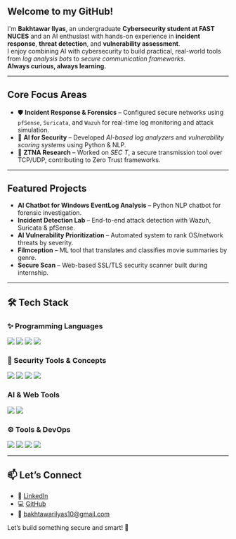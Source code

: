 <!-- Welcome Section -->
<h2> Welcome to my GitHub!</h2>
<p>
  I'm <strong>Bakhtawar Ilyas</strong>, an undergraduate <strong>Cybersecurity student at FAST NUCES</strong> and an AI enthusiast with hands-on experience in 
  <strong>incident response</strong>, <strong>threat detection</strong>, and <strong>vulnerability assessment</strong>.<br>
  I enjoy combining AI with cybersecurity to build practical, real-world tools from <em>log analysis bots</em> to <em>secure communication frameworks</em>.<br>
  <strong>Always curious, always learning.</strong>
</p>

<hr>

<!-- Core Focus -->
<h2> Core Focus Areas</h2>
<ul>
  <li>🛡️ <strong>Incident Response & Forensics</strong> – Configured secure networks using <code>pfSense</code>, <code>Suricata</code>, and <code>Wazuh</code> for real-time log monitoring and attack simulation.</li>
  <li>🤖 <strong>AI for Security</strong> – Developed <em>AI-based log analyzers</em> and <em>vulnerability scoring systems</em> using Python & NLP.</li>
  <li>🧠 <strong>ZTNA Research</strong> – Worked on <em>SEC T</em>, a secure transmission tool over TCP/UDP, contributing to Zero Trust frameworks.</li>
</ul>

<hr>

<!-- Projects -->
<h2> Featured Projects</h2>
<ul>
  <li><strong>AI Chatbot for Windows EventLog Analysis</strong> – Python NLP chatbot for forensic investigation.</li>
  <li><strong>Incident Detection Lab</strong> – End-to-end attack detection with Wazuh, Suricata & pfSense.</li>
  <li><strong>AI Vulnerability Prioritization</strong> – Automated system to rank OS/network threats by severity.</li>
  <li><strong>Filmception</strong> – ML tool that translates and classifies movie summaries by genre.</li>
  <li><strong>Secure Scan</strong> – Web-based SSL/TLS security scanner built during internship.</li>
</ul>

<hr>

<!-- Tech Stack -->
<h2>🛠️ Tech Stack</h2>

<h3>✨ Programming Languages</h3>
<p>
  <img src="https://img.shields.io/badge/Python-3776AB?style=for-the-badge&logo=python&logoColor=white" />
  <img src="https://img.shields.io/badge/C++-00599C?style=for-the-badge&logo=c%2B%2B&logoColor=white" />
  <img src="https://img.shields.io/badge/JavaScript-F7DF1E?style=for-the-badge&logo=javascript&logoColor=black" />
  <img src="https://img.shields.io/badge/React-20232A?style=for-the-badge&logo=react&logoColor=61DAFB" />
</p>

<h3>🔐 Security Tools & Concepts</h3>
<p>
  <img src="https://img.shields.io/badge/Wazuh-0261AA?style=for-the-badge&logo=elasticstack&logoColor=white" />
  <img src="https://img.shields.io/badge/Suricata-F16822?style=for-the-badge&logo=suricata&logoColor=white" />
  <img src="https://img.shields.io/badge/pfSense-22314E?style=for-the-badge&logo=pfsense&logoColor=white" />
  <img src="https://img.shields.io/badge/SIEM-0052CC?style=for-the-badge&logo=logstash&logoColor=white" />
</p>

<h3> AI & Web Tools</h3>
<p>
  <img src="https://img.shields.io/badge/FastAPI-009688?style=for-the-badge&logo=fastapi&logoColor=white" />
  <img src="https://img.shields.io/badge/NLP-5E97D0?style=for-the-badge&logo=spaCy&logoColor=white" />
</p>

<h3>⚙️ Tools & DevOps</h3>
<p>
  <img src="https://img.shields.io/badge/GitHub-181717?style=for-the-badge&logo=github&logoColor=white" />
  <img src="https://img.shields.io/badge/Docker-2496ED?style=for-the-badge&logo=docker&logoColor=white" />
  <img src="https://img.shields.io/badge/Linux-FCC624?style=for-the-badge&logo=linux&logoColor=black" />
  <img src="https://img.shields.io/badge/Trello-0079BF?style=for-the-badge&logo=trello&logoColor=white" />
</p>

<hr>

<!-- Contact -->
<h2>📫 Let’s Connect</h2>
<ul>
  <li>🔗 <a href="https://www.linkedin.com/in/bakhtawar-ilyas-b68639256/">LinkedIn</a></li>
  <li>💻 <a href="https://github.com/Bakhtawar12384">GitHub</a></li>
  <li>📧 <a href="mailto:bakhtawarilyas10@gmail.com">bakhtawarilyas10@gmail.com</a></li>
</ul>

<p>Let’s build something secure and smart! 🚀</p>
